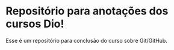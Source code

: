 # Repositório para anotações dos cursos Dio!
Esse é um repositório para conclusão do curso sobre Git/GitHub.
